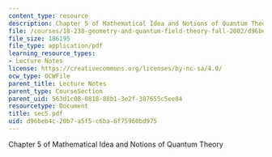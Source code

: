 ```yaml
---
content_type: resource
description: Chapter 5 of Mathematical Idea and Notions of Quantum Theory
file: /courses/18-238-geometry-and-quantum-field-theory-fall-2002/d96beb4c20b7a5f5c6ba6f75960bd975_sec5.pdf
file_size: 186195
file_type: application/pdf
learning_resource_types:
- Lecture Notes
license: https://creativecommons.org/licenses/by-nc-sa/4.0/
ocw_type: OCWFile
parent_title: Lecture Notes
parent_type: CourseSection
parent_uid: 563d1c08-0818-88b1-3e2f-387655c5ee84
resourcetype: Document
title: sec5.pdf
uid: d96beb4c-20b7-a5f5-c6ba-6f75960bd975
---
```

Chapter 5 of Mathematical Idea and Notions of Quantum Theory